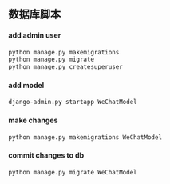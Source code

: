 ## 数据库脚本
#### add admin user
```bash
python manage.py makemigrations
python manage.py migrate
python manage.py createsuperuser
```
#### add model
```bash
django-admin.py startapp WeChatModel
```
#### make changes
```bash
python manage.py makemigrations WeChatModel
```
#### commit changes to db
```bash
python manage.py migrate WeChatModel
```

